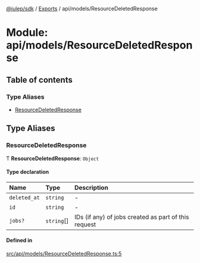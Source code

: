 [@julep/sdk](../README.md) / [Exports](../modules.md) / api/models/ResourceDeletedResponse

# Module: api/models/ResourceDeletedResponse

## Table of contents

### Type Aliases

- [ResourceDeletedResponse](api_models_ResourceDeletedResponse.md#resourcedeletedresponse)

## Type Aliases

### ResourceDeletedResponse

Ƭ **ResourceDeletedResponse**: `Object`

#### Type declaration

| Name | Type | Description |
| :------ | :------ | :------ |
| `deleted_at` | `string` | - |
| `id` | `string` | - |
| `jobs?` | `string`[] | IDs (if any) of jobs created as part of this request |

#### Defined in

[src/api/models/ResourceDeletedResponse.ts:5](https://github.com/julep-ai/julep/blob/035e7f91b35da5c19151875490e535b6923a07fe/sdks/ts/src/api/models/ResourceDeletedResponse.ts#L5)
